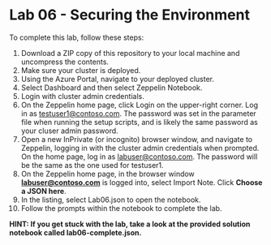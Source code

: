 # Lab 06 - Securing the Environment

To complete this lab, follow these steps:

1. Download a ZIP copy of this repository to your local machine and uncompress the contents.
1. Make sure your cluster is deployed.
1. Using the Azure Portal, navigate to your deployed cluster.
1. Select Dashboard and then select Zeppelin Notebook.
1. Login with cluster admin credentials.
1. On the Zeppelin home page, click Login on the upper-right corner. Log in as testuser1@contoso.com. The password was set in the parameter file when running the setup scripts, and is likely the same password as your cluser admin password.
1. Open a new InPrivate (or incognito) browser window, and navigate to Zeppelin, logging in with the cluster admin credentials when prompted. On the home page, log in as labuser@contoso.com. The password will be the same as the one used for testuser1.
1. On the Zeppelin home page, in the browser window **labuser@contoso.com** is logged into, select Import Note. Click **Choose a JSON here**.
1. In the listing, select Lab06.json to open the notebook.
1. Follow the prompts within the notebook to complete the lab.

**HINT: If you get stuck with the lab, take a look at the provided solution notebook called lab06-complete.json.**